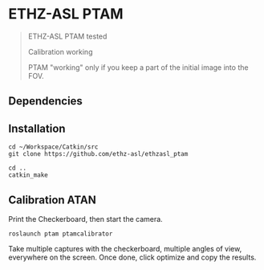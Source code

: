 ETHZ-ASL PTAM
===========================

> ETHZ-ASL PTAM tested
>
> Calibration working
>
> PTAM "working" only if you keep a part of the initial image into the FOV. 

Dependencies
-----------


Installation
-----------

```
cd ~/Workspace/Catkin/src
git clone https://github.com/ethz-asl/ethzasl_ptam

cd ..
catkin_make
```
Calibration ATAN
-----------

Print the Checkerboard, then start the camera.

```
roslaunch ptam ptamcalibrator
```

Take multiple captures with the checkerboard, multiple angles of view, everywhere on the screen. Once done, click optimize and copy the results.
